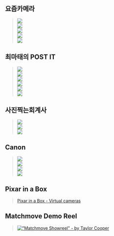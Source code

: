 ## 요즘카메라
> [![](http://img.youtube.com/vi/rdLlx1qF4QE/0.jpg)](http://www.youtube.com/watch?v=rdLlx1qF4QE "조리개, ISO, 셔터스피드 3가지만 알면 오토모드 탈출!")
> <br>[![](http://img.youtube.com/vi/ZXMWNVf2QqA/0.jpg)](http://www.youtube.com/watch?v=ZXMWNVf2QqA "셔터스피드? 카메라 오토모드탈출 심화편 #1")
> <br>[![](http://img.youtube.com/vi/EAtY_YKwg9I/0.jpg)](http://www.youtube.com/watch?v=EAtY_YKwg9I "조리개? 카메라 오토모드탈출 심화편 #2")
> <br>[![](http://img.youtube.com/vi/nBdcMue6r9o/0.jpg)](http://www.youtube.com/watch?v=nBdcMue6r9o "ISO란? 카메라 오토모드탈출 심화편 #3")
> <br>[![](http://img.youtube.com/vi/Yx-_Fap4sAo/0.jpg)](http://www.youtube.com/watch?v=Yx-_Fap4sAo "사진에서 가장 중요한 이것! 이거만 알면 끝!")

## 최마태의 POST IT
> [![](http://img.youtube.com/vi/JLZh0UWgLWY/0.jpg)](http://www.youtube.com/watch?v=JLZh0UWgLWY "[최마태] RAW파일이 뭔가요? RAW or JPEG 뭘로 찍어야햐나요? (feat. 리플s 보고싶진아) | How to picture")
> <br>[![](http://img.youtube.com/vi/20ga_jxrcCw/0.jpg)](http://www.youtube.com/watch?v=20ga_jxrcCw "[최마태] 노출이 뭐죠? 적정노출 쉽게 맞추는 방법 (feat. 리플s 진아) | how to picture")
> <br>[![](http://img.youtube.com/vi/44GiHnQXlZA/0.jpg)](http://www.youtube.com/watch?v=44GiHnQXlZA "[최마태] 노출은 어떻게 맞춰지나요? 카메라 측광모드 바로알기 (feat. 리플s 성수커플 이수은) | How to Picture")
> <br>[![](http://img.youtube.com/vi/NTyfr5iLrTE/0.jpg)](http://www.youtube.com/watch?v=NTyfr5iLrTE "[최마태] 화소와 화질은 무슨 차이인가요? 화소가 높으면 화질이 좋은 건가요? (feat. 리플s 보고싶진아) | How to Picture")
> <br>[![](http://img.youtube.com/vi/ZEGuJ31umcw/0.jpg)](http://www.youtube.com/watch?v=ZEGuJ31umcw "[최마태] 풀프레임과 크롭바디는 뭐가 다르죠? 그 차이점에 대해서 (feat. 리플s 진아, 민욱)")
> <br>[![](http://img.youtube.com/vi/ms3twazOnlQ/0.jpg)](http://www.youtube.com/watch?v=ms3twazOnlQ "다이나믹 레인지 중요한가요? 카메라 살 때 다이나믹 레인지가 중요한 이유. (사회: 성수커플 이성현) 마태쇼#3")

## 사진찍는회계사
> [![](http://img.youtube.com/vi/AVWTiAN6J6Q/0.jpg)](http://www.youtube.com/watch?v=AVWTiAN6J6Q "[강의] 조리개 셔터 감도의 2가지 중요한 특성 : 노출의 3요소의 관계와 등가노출 [YK사진교실]")
> <br>[![](http://img.youtube.com/vi/SxdpOwJCb4k/0.jpg)](http://www.youtube.com/watch?v=SxdpOwJCb4k "[강의] 조리개에 대한 거의 모든 것! [YK사진교실]")
> <br>[![](http://img.youtube.com/vi/xKpkAT5Jt1Y/0.jpg)](http://www.youtube.com/watch?v=xKpkAT5Jt1Y "디지털에서 색을 어떻게 표현하는가? RGB 가산혼합! [빨리빨리보정법-기초개념03]")

## Canon
> [![](http://img.youtube.com/vi/sXDiUbxnBBc/0.jpg)](http://www.youtube.com/watch?v=sXDiUbxnBBc "Canon CMOS Sensor Technology")
> <br>[![](http://img.youtube.com/vi/EL9J3Km6wxI/0.jpg)](http://www.youtube.com/watch?v=EL9J3Km6wxI "How Lenses Function")
> <br>[![](http://img.youtube.com/vi/DUy9bAlidVU/0.jpg)](http://www.youtube.com/watch?v=DUy9bAlidVU "Canon - In Pursuit of the Ideal Lens")
> <br>[![](http://img.youtube.com/vi/w0jmYm6Hy28/0.jpg)](http://www.youtube.com/watch?v=w0jmYm6Hy28 "Canon - How a Digital Camera is Made - Development and Production")

## Pixar in a Box
> [Pixar in a Box - Virtual cameras](https://www.khanacademy.org/partner-content/pixar/virtual-cameras/virtual-cameras-1/v/virtual-cameras)

## Matchmove Demo Reel
> [!["Matchmove Showreel" - by Taylor Cooper](http://img.youtube.com/vi/ki-yMlSP_Ro/0.jpg)](http://www.youtube.com/watch?v=ki-yMlSP_Ro "")
